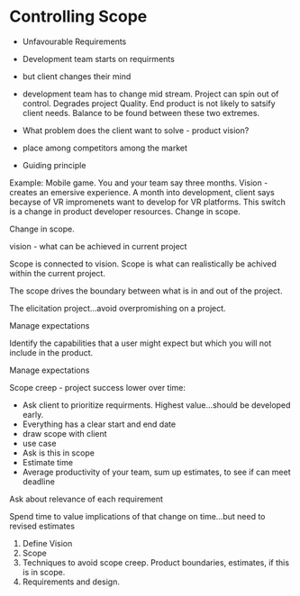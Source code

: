# Controlling Scope

* Unfavourable Requirements

* Development team starts on requirments

* but client changes their mind

* development team has to change mid stream. Project can spin out of control. Degrades project Quality. End product is not likely to satsify client needs. Balance to be found between these two extremes.

* What problem does the client want to solve - product vision?

* place among competitors among the market

* Guiding principle

Example: Mobile game. You and your team say three months. Vision - creates an emersive experience. A month into development, client says becayse of VR impromenets want to develop for VR platforms. This switch is a change in product developer resources. Change in scope.

Change in scope.

vision - what can be achieved in current project

Scope is connected to vision. Scope is what can realistically be achived within the current project.

The scope drives the boundary between what is in and out of the project.

The elicitation project...avoid overpromishing on a project.

Manage expectations

Identify the capabilities that a user might expect but which you will not include in the product.

Manage expectations

Scope creep - project success lower over time:

* Ask client to prioritize requirments. Highest value...should be developed early.
* Everything has a clear start and end date
* draw scope with client
* use case
* Ask is this in scope
* Estimate time
* Average productivity of your team, sum up estimates, to see if can meet deadline

Ask about relevance of each requirement

Spend time to value implications of that change on time...but need to revised estimates

1. Define Vision
1. Scope
1. Techniques to avoid scope creep. Product boundaries, estimates, if this is in scope.
1. Requirements and design.
